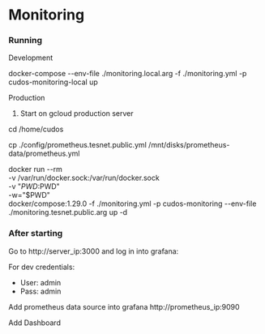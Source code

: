 # Monitoring

### Running
Development

docker-compose --env-file ./monitoring.local.arg -f ./monitoring.yml -p cudos-monitoring-local up

Production

1. Start on gcloud production server
 
cd /home/cudos

cp ./config/prometheus.tesnet.public.yml /mnt/disks/prometheus-data/prometheus.yml

docker run --rm \
    -v /var/run/docker.sock:/var/run/docker.sock \
    -v "$PWD:$PWD" \
    -w="$PWD" \
    docker/compose:1.29.0 -f ./monitoring.yml -p cudos-monitoring --env-file ./monitoring.tesnet.public.arg  up -d


### After starting 

Go to http://server_ip:3000 and log in into grafana:

For dev credentials:
- User: admin
- Pass: admin


Add prometheus data source into grafana http://prometheus_ip:9090 

Add Dashboard


